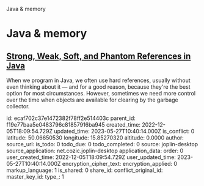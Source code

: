 Java & memory

# Java & memory

## [**Strong, Weak, Soft, and Phantom References in Java**](https://www.baeldung.com/java-reference-types)
When we program in Java, we often use hard references, usually without even thinking about it — and for a good reason, because they're the best option for most circumstances. However, sometimes we need more control over the time when objects are available for clearing by the garbage collector.


id: ecaf702c37e1472382f78ff2e514403c
parent_id: f19e77baa5e0483796c81857916ba945
created_time: 2022-12-05T18:09:54.729Z
updated_time: 2023-05-27T10:40:14.000Z
is_conflict: 0
latitude: 50.06650530
longitude: 15.85270320
altitude: 0.0000
author: 
source_url: 
is_todo: 0
todo_due: 0
todo_completed: 0
source: joplin-desktop
source_application: net.cozic.joplin-desktop
application_data: 
order: 0
user_created_time: 2022-12-05T18:09:54.729Z
user_updated_time: 2023-05-27T10:40:14.000Z
encryption_cipher_text: 
encryption_applied: 0
markup_language: 1
is_shared: 0
share_id: 
conflict_original_id: 
master_key_id: 
type_: 1